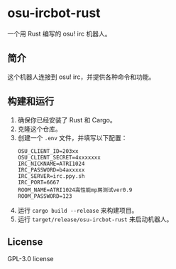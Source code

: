 # osu-ircbot-rust

一个用 Rust 编写的 osu! irc 机器人。

## 简介

这个机器人连接到 osu! irc，并提供各种命令和功能。

## 构建和运行

1. 确保你已经安装了 Rust 和 Cargo。
2. 克隆这个仓库。
3. 创建一个 `.env` 文件，并填写以下配置：
   ```
   OSU_CLIENT_ID=203xx
   OSU_CLIENT_SECRET=4xxxxxxx
   IRC_NICKNAME=ATRI1024
   IRC_PASSWORD=b4axxxxx
   IRC_SERVER=irc.ppy.sh
   IRC_PORT=6667
   ROOM_NAME=ATRI1024高性能mp房测试ver0.9
   ROOM_PASSWORD=123
   ```
4. 运行 `cargo build --release` 来构建项目。
5. 运行 `target/release/osu-ircbot-rust` 来启动机器人。

## License

GPL-3.0 license